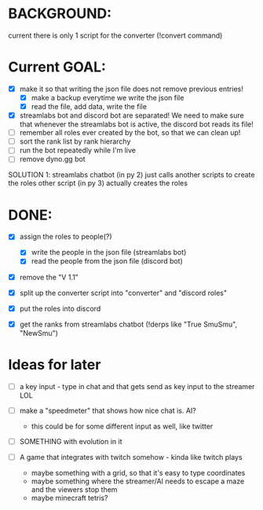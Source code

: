 # BACKGROUND:
current there is only 1 script for the converter (!convert command)

# Current GOAL:
- [x] make it so that writing the json file does not remove previous entries!
  - [x] make a backup everytime we write the json file
  - [x] read the file, add data, write the file
- [x] streamlabs bot and discord bot are separated! We need to make sure that whenever the streamlabs bot is active, the discord bot reads its file!
- [ ] remember all roles ever created by the bot, so that we can clean up!
- [ ] sort the rank list by rank hierarchy
- [ ] run the bot repeatedly while I'm live
- [ ] remove dyno.gg bot

SOLUTION 1:
 streamlabs chatbot (in py 2) just calls another scripts to create the roles
 other script (in py 3) actually creates the roles


# DONE:
- [x] assign the roles to people(?)
  - [x] write the people in the json file (streamlabs bot)
  - [x] read the people from the json file (discord bot)
- [X] remove the "V 1.1"
- [X] split up the converter script into "converter" and "discord roles"
- [X] put the roles into discord
- [X] get the ranks from streamlabs chatbot (!derps like "True SmuSmu", "NewSmu")


# Ideas for later
- [ ] a key input - type in chat and that gets send as key input to the streamer LOL
- [ ] make a "speedmeter" that shows how nice chat is. AI?
  - this could be for some different input as well, like twitter

- [ ] SOMETHING with evolution in it

- [ ] A game that integrates with twitch somehow - kinda like twitch plays
    * maybe something with a grid, so that it's easy to type coordinates
    * maybe something where the streamer/AI needs to escape a maze and the viewers stop them
    * maybe minecraft tetris?
